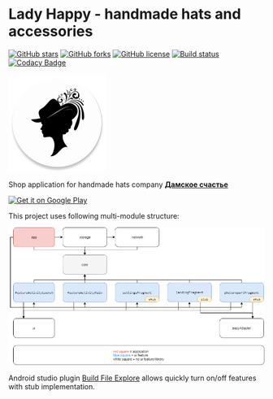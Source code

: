 # Lady Happy - handmade hats and accessories

[![GitHub stars](https://img.shields.io/github/stars/egorikftp/Lady-happy.svg)](https://github.com/egorikftp/Lady-happy/stargazers) 
[![GitHub forks](https://img.shields.io/github/forks/egorikftp/Lady-happy.svg)](https://github.com/egorikftp/Lady-happy/network) 
[![GitHub license](https://img.shields.io/github/license/egorikftp/Lady-happy.svg)](https://github.com/egorikftp/Lady-happy/blob/dev/LICENSE) 
[![Build status](https://build.appcenter.ms/v0.1/apps/5c717ffd-1796-4c51-9ec5-c40fa19ed472/branches/dev/badge)](https://appcenter.ms)
[![Codacy Badge](https://api.codacy.com/project/badge/Grade/a5b356b07d4e42a6bc7f72e4cae6831e)](https://www.codacy.com/manual/egorikftp/Lady-happy?utm_source=github.com&amp;utm_medium=referral&amp;utm_content=egorikftp/Lady-happy&amp;utm_campaign=Badge_Grade)

![](app/src/main/res/mipmap-xxxhdpi/ic_launcher_round.png)


Shop application for handmade hats company [<b>Дамское счастье</b>](https://lady-happy.com)

<a href='https://play.google.com/store/apps/details?id=com.egoriku.ladyhappy'><img alt='Get it on Google Play' src='https://play.google.com/intl/en_us/badges/images/generic/en_badge_web_generic.png' width="200"/></a>





This project uses following multi-module structure: 

<img src="assets/modules/Lady%20happy%20modules.png" />

Android studio plugin [Build File Explore](https://github.com/Malligan/Build-file-explorer)  allows quickly turn on/off features with stub implementation.
